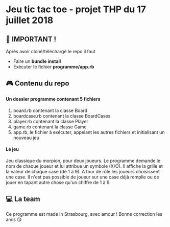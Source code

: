 # Jeu tic tac toe - projet THP du 17 juillet 2018 

## :red_circle: IMPORTANT ! 

Après avoir cloné/téléchargé le repo il faut 
- Faire un **bundle install**
- Exécuter le fichier **programme/app.rb**

## :video_game: Contenu du repo 

#### Un dossier programme contenant 5 fichiers 

1. board.rb contenant la classe Board 
2. boardcase.rb contenant la classe BoardCases 
3. player.rb contenant la classe Player 
4. game.rb contenant la classe Game
5. app.rb, le fichier à exécuter, appelant les autres fichiers et initialisant un nouveau jeu 

#### Le jeu 

Jeu classique du morpion, pour deux joueurs. Le programme demande le nom de chaque joueur et lui attribue un symbole (X/O). 
Il affiche la grille et la valeur de chaque case (de 1 à 9).
A tour de rôle les joueurs choisissent une case. 
Il n'est pas possible de joueur sur une case déjà remplie ou de jouer en tapant autre chose qu'un chiffre de 1 à 9. 

## :computer: La team 

Ce programme est made in Strasbourg, avec amour ! Bonne correction les amis :kissing_heart:

